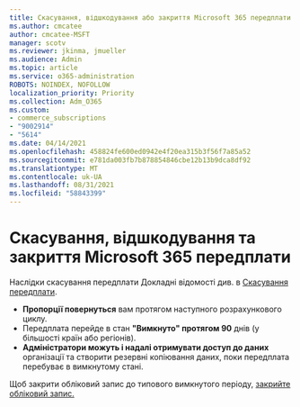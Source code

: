 ```yaml
---
title: Скасування, відшкодування або закриття Microsoft 365 передплати
ms.author: cmcatee
author: cmcatee-MSFT
manager: scotv
ms.reviewer: jkinma, jmueller
ms.audience: Admin
ms.topic: article
ms.service: o365-administration
ROBOTS: NOINDEX, NOFOLLOW
localization_priority: Priority
ms.collection: Adm_O365
ms.custom:
- commerce_subscriptions
- "9002914"
- "5614"
ms.date: 04/14/2021
ms.openlocfilehash: 458824fe600ed0942e4f20ea315b3f56f7a85a52
ms.sourcegitcommit: e781da003fb7b878854846cbe12b13b9dca8df92
ms.translationtype: MT
ms.contentlocale: uk-UA
ms.lasthandoff: 08/31/2021
ms.locfileid: "58843399"
---
```

# <a name="cancelrefundclose-your-microsoft-365-subscription"></a>Скасування, відшкодування та закриття Microsoft 365 передплати

Наслідки скасування передплати Докладні відомості див. в [Скасування передплати](https://docs.microsoft.com/microsoft-365/commerce/subscriptions/cancel-your-subscription?view=o365-worldwide).

- **Пропорції повернуться** вам протягом наступного розрахункового циклу.
- Передплата перейде в стан **"Вимкнуто" протягом 90** днів (у більшості країн або регіонів).
- **Адміністратори можуть і надалі отримувати доступ до даних** організації та створити резервні копіювання даних, поки передплата перебуває в вимкнутому стані.

Щоб закрити обліковий запис до типового вимкнутого періоду, [закрийте обліковий запис.](https://docs.microsoft.com/microsoft-365/commerce/close-your-account?view=o365-worldwide)
